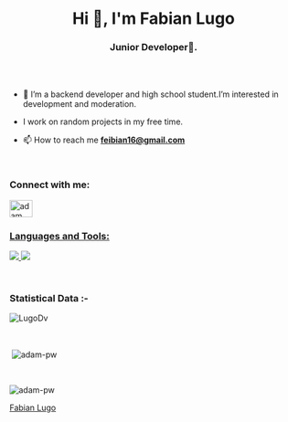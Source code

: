 <h1 align="center">Hi 👋, I'm Fabian Lugo</h1>
<h3 align="center">Junior Developer🌟.</h3>

<br>



<br>

<p>


- 🌱 I’m a backend developer and high school student.I’m interested in development and moderation.
- I work on random projects in my free time. 

- 📫 How to reach me **feibian16@gmail.com**

 </p> 

<br>

<h3 align="left">Connect with me:</h3>
<p align="left">
  <a href="www.linkedin.com/in/
fabián-andrés-lugo-muñoz-
" target="blank"><img align="center"
      src="https://raw.githubusercontent.com/rahuldkjain/github-profile-readme-generator/master/src/images/icons/Social/linked-in-alt.svg"
      alt="adam pithewan" height="30" width="40" /></a>
  <a href="https://fb.com/adam pithen wala" target="blank"><img align="center"
      
 
 

</p>

<br>

<h3 align="left">Languages and Tools:</h3>

<p align="left">
  <a href="https://skillicons.dev">
    <img src="https://skillicons.dev/icons?i=git,docker,java,mysql,python,spring,postman" />
    <img src="https://skillicons.dev/icons?i=html,css,javascript" />
    
  </a>
</p>

<br>

<h3>Statistical Data :-</h3>
<p><img align="center"
    src="https://github-readme-stats.vercel.app/api/top-langs?username=LugoDv&show_icons=true&locale=en&bg_color=0d1117&text_color=ffffff&layout=compact"
    alt="LugoDv" 
    bg_color=#808080/></p>

<br>

<p>&nbsp;<img align="center" src="https://github-readme-stats.vercel.app/api?username=LugoDv&show_icons=true&locale=en&bg_color=0d1117&text_color=ffffff&repo=convoychat"
    alt="adam-pw" /></p>

<br>

<p><img align="center" src="https://github-readme-streak-stats.herokuapp.com/?user=LugoDv&theme=dark&background=0d1117&date_format=M%20j%5B%2C%20Y%5D" alt="adam-pw" /></p>
      


[Fabian Lugo](https://github.com/LugoDv)

<!---
LugoDv/LugoDv is a ✨ special ✨ repository because its `README.md` (this file) appears on your GitHub profile.
You can click the Preview link to take a look at your changes.
--->

